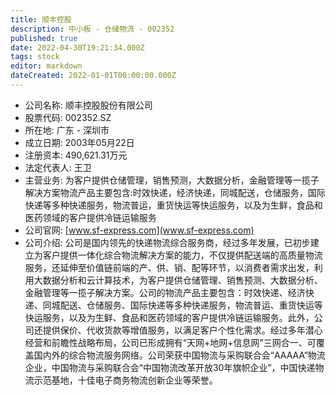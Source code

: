 ```yaml
---
title: 顺丰控股
description: 中小板 - 仓储物流 - 002352
published: true
date: 2022-04-30T19:21:34.000Z
tags: stock
editor: markdown
dateCreated: 2022-01-01T00:00:00.000Z
---
```


- 公司名称: 顺丰控股股份有限公司
- 股票代码: 002352.SZ
- 所在地: 广东 - 深圳市
- 成立日期: 2003年05月22日
- 注册资本: 490,621.31万元
- 法定代表人: 王卫
- 主营业务: 为客户提供仓储管理，销售预测，大数据分析，金融管理等一揽子解决方案物流产品主要包含:时效快递，经济快递，同城配送，仓储服务，国际快递等多种快递服务，物流普运，重货快运等快运服务，以及为生鲜，食品和医药领域的客户提供冷链运输服务
- 公司官网: [www.sf-express.com](www.sf-express.com)
- 公司介绍: 公司是国内领先的快递物流综合服务商，经过多年发展，已初步建立为客户提供一体化综合物流解决方案的能力，不仅提供配送端的高质量物流服务，还延伸至价值链前端的产、供、销、配等环节，以消费者需求出发，利用大数据分析和云计算技术，为客户提供仓储管理、销售预测、大数据分析、金融管理等一揽子解决方案。公司的物流产品主要包含：时效快递、经济快递、同城配送、仓储服务、国际快递等多种快递服务，物流普运、重货快运等快运服务，以及为生鲜、食品和医药领域的客户提供冷链运输服务。此外，公司还提供保价、代收货款等增值服务，以满足客户个性化需求。经过多年潜心经营和前瞻性战略布局，公司已形成拥有“天网+地网+信息网”三网合一、可覆盖国内外的综合物流服务网络。公司荣获中国物流与采购联合会“AAAAA”物流企业，中国物流与采购联合会“中国物流改革开放30年旗帜企业”，中国快递物流示范基地，十佳电子商务物流创新企业等荣誉。


